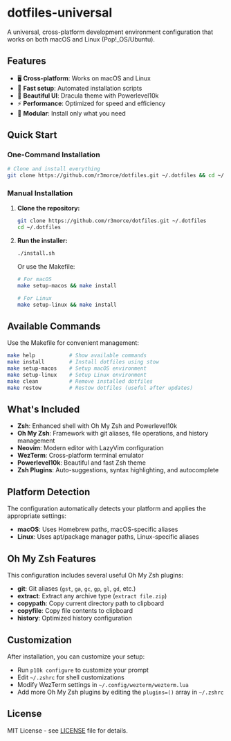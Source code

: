 # dotfiles-universal

A universal, cross-platform development environment configuration that works on both macOS and Linux (Pop!_OS/Ubuntu).

## Features

- 🖥️ **Cross-platform**: Works on macOS and Linux
- 🚀 **Fast setup**: Automated installation scripts
- 🎨 **Beautiful UI**: Dracula theme with Powerlevel10k
- ⚡ **Performance**: Optimized for speed and efficiency
- 🔧 **Modular**: Install only what you need

## Quick Start

### One-Command Installation
```bash
# Clone and install everything
git clone https://github.com/r3morce/dotfiles.git ~/.dotfiles && cd ~/.dotfiles && ./install.sh
```

### Manual Installation

1. **Clone the repository:**
   ```bash
   git clone https://github.com/r3morce/dotfiles.git ~/.dotfiles
   cd ~/.dotfiles
   ```

2. **Run the installer:**
   ```bash
   ./install.sh
   ```

   Or use the Makefile:
   ```bash
   # For macOS
   make setup-macos && make install
   
   # For Linux
   make setup-linux && make install
   ```

## Available Commands

Use the Makefile for convenient management:

```bash
make help           # Show available commands
make install        # Install dotfiles using stow
make setup-macos    # Setup macOS environment
make setup-linux    # Setup Linux environment
make clean          # Remove installed dotfiles
make restow         # Restow dotfiles (useful after updates)
```

## What's Included

- **Zsh**: Enhanced shell with Oh My Zsh and Powerlevel10k
- **Oh My Zsh**: Framework with git aliases, file operations, and history management
- **Neovim**: Modern editor with LazyVim configuration
- **WezTerm**: Cross-platform terminal emulator
- **Powerlevel10k**: Beautiful and fast Zsh theme
- **Zsh Plugins**: Auto-suggestions, syntax highlighting, and autocomplete

## Platform Detection

The configuration automatically detects your platform and applies the appropriate settings:

- **macOS**: Uses Homebrew paths, macOS-specific aliases
- **Linux**: Uses apt/package manager paths, Linux-specific aliases

## Oh My Zsh Features

This configuration includes several useful Oh My Zsh plugins:

- **git**: Git aliases (`gst`, `ga`, `gc`, `gp`, `gl`, `gd`, etc.)
- **extract**: Extract any archive type (`extract file.zip`)
- **copypath**: Copy current directory path to clipboard
- **copyfile**: Copy file contents to clipboard
- **history**: Optimized history configuration

## Customization

After installation, you can customize your setup:

- Run `p10k configure` to customize your prompt
- Edit `~/.zshrc` for shell customizations
- Modify WezTerm settings in `~/.config/wezterm/wezterm.lua`
- Add more Oh My Zsh plugins by editing the `plugins=()` array in `~/.zshrc`

## License

MIT License - see [LICENSE](LICENSE) file for details.
